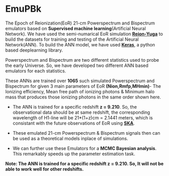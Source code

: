 # EmuPBk
 The Epoch of Reionization(EoR) 21-cm Powerspectrum and Bispectrum emulators based on **Supervised machine learning**(Artificial Neural Network). We have used the semi-numarical 
EoR simulation **[Reion-Yuga](https://github.com/rajeshmondal18/ReionYuga)** to build the datasets for training and testing of the Artificial Neural Network(ANN). To build the ANN model, we have used 
**[Keras](https://keras.io/)**, a python based deeplearning library.

Powerspectrum and Bispectrum are two different statistics used to probe the early Universe. So, we have developed two different
ANN based emulators for each statistics.

These ANNs are trained over **1065** such simulated Powerspectrum and Bispectrum for given 3 main parameters of EoR
**(Nion,Rmfp,MHmin)**- The Ionizing efficiency, Mean free path of ionizing photons & Minimum halo mass 
that produces those ionizing photons in the same order shown here.

* The ANN is trained for a specific redshift **z = 9.210**. So, the observational data should be at same redshift, the
 corresponding wavelength of H1-line will be 21*(1+z)cm = 2.1441 meters, which is consistant with the future 
 observations of EoR using **[SKA](https://www.skatelescope.org/)**. 
 
* These emulated 21-cm Powerspectrum & Bispectrum signals then can be used as a theoretical models inplace of simulations.

* We can further use these Emulators for a **MCMC Bayesian analysis**. This remarkably speeds up the parameter estimation task.


**Note: The ANN is trained for a specific redshift z = 9.210. So, It will not be able to work well for other redshifts.**


 

 

 
